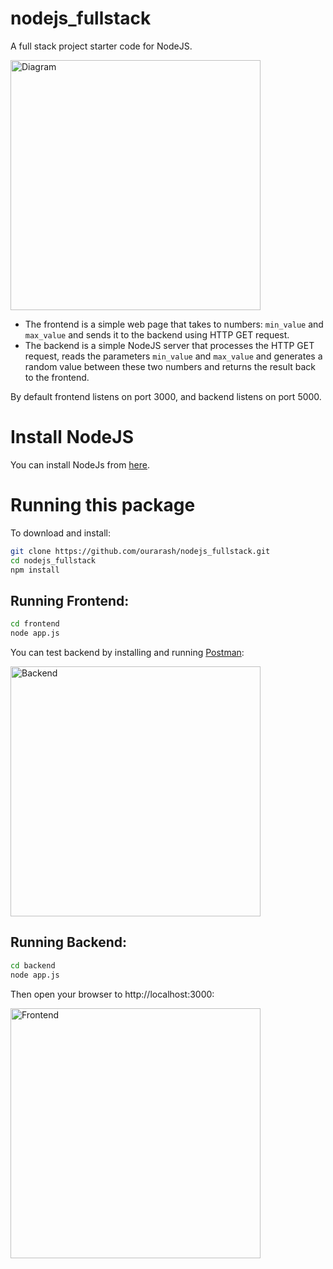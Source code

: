 # nodejs_fullstack

A full stack project starter code for NodeJS.

<img alt="Diagram" src="https://github.com/ourarash/nodejs_fullstack/blob/master/diagram.png?raw=true" width="400">

- The frontend is a simple web page that takes to numbers: `min_value` and `max_value` and sends it to the backend using HTTP GET request.
- The backend is a simple NodeJS server that processes the HTTP GET request, reads the parameters `min_value` and `max_value` and generates a random value between these two numbers and returns the result back to the frontend.


By default frontend listens on port 3000, and backend listens on port 5000.

# Install NodeJS

You can install NodeJs from [here](https://nodejs.org/en/download/).

# Running this package

To download and install:

```bash
git clone https://github.com/ourarash/nodejs_fullstack.git
cd nodejs_fullstack
npm install
```

## Running Frontend:
```bash
cd frontend
node app.js
```

You can test backend by installing and running [Postman](https://www.postman.com/downloads/):

<img alt="Backend" src="https://github.com/ourarash/nodejs_fullstack/blob/master/backend/screenshot.png?raw=true" width="400">


## Running Backend:
```bash
cd backend
node app.js
```

Then open your browser to http://localhost:3000:

<img alt="Frontend" src="https://github.com/ourarash/nodejs_fullstack/blob/master/frontend/screenshot.png?raw=true" width="400">
